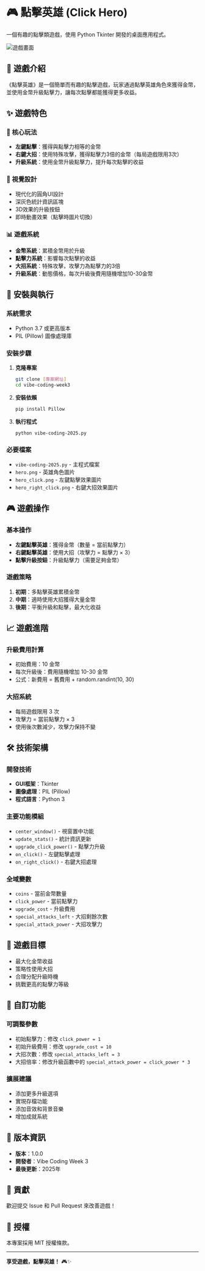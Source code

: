 # 🎮 點擊英雄 (Click Hero)

一個有趣的點擊類遊戲，使用 Python Tkinter 開發的桌面應用程式。

![遊戲畫面](遊戲畫面_1.png)

## 📖 遊戲介紹

《點擊英雄》是一個簡單而有趣的點擊遊戲，玩家通過點擊英雄角色來獲得金幣，並使用金幣升級點擊力，讓每次點擊都能獲得更多收益。

## ✨ 遊戲特色

### 🎯 核心玩法
- **左鍵點擊**：獲得與點擊力相等的金幣
- **右鍵大招**：使用特殊攻擊，獲得點擊力3倍的金幣（每局遊戲限用3次）
- **升級系統**：使用金幣升級點擊力，提升每次點擊的收益

### 🎨 視覺設計
- 現代化的圓角UI設計
- 深灰色統計資訊區塊
- 3D效果的升級按鈕
- 即時動畫效果（點擊時圖片切換）

### 📊 遊戲系統
- **金幣系統**：累積金幣用於升級
- **點擊力系統**：影響每次點擊的收益
- **大招系統**：特殊攻擊，攻擊力為點擊力的3倍
- **升級系統**：動態價格，每次升級後費用隨機增加10-30金幣

## 🚀 安裝與執行

### 系統需求
- Python 3.7 或更高版本
- PIL (Pillow) 圖像處理庫

### 安裝步驟

1. **克隆專案**
   ```bash
   git clone [專案網址]
   cd vibe-coding-week3
   ```

2. **安裝依賴**
   ```bash
   pip install Pillow
   ```

3. **執行程式**
   ```bash
   python vibe-coding-2025.py
   ```

### 必要檔案
- `vibe-coding-2025.py` - 主程式檔案
- `hero.png` - 英雄角色圖片
- `hero_click.png` - 左鍵點擊效果圖片
- `hero_right_click.png` - 右鍵大招效果圖片

## 🎮 遊戲操作

### 基本操作
- **左鍵點擊英雄**：獲得金幣（數量 = 當前點擊力）
- **右鍵點擊英雄**：使用大招（攻擊力 = 點擊力 × 3）
- **點擊升級按鈕**：升級點擊力（需要足夠金幣）

### 遊戲策略
1. **初期**：多點擊英雄累積金幣
2. **中期**：適時使用大招獲得大量金幣
3. **後期**：平衡升級和點擊，最大化收益

## 📈 遊戲進階

### 升級費用計算
- 初始費用：10 金幣
- 每次升級後：費用隨機增加 10-30 金幣
- 公式：新費用 = 舊費用 + random.randint(10, 30)

### 大招系統
- 每局遊戲限用 3 次
- 攻擊力 = 當前點擊力 × 3
- 使用後次數減少，攻擊力保持不變

## 🛠️ 技術架構

### 開發技術
- **GUI框架**：Tkinter
- **圖像處理**：PIL (Pillow)
- **程式語言**：Python 3

### 主要功能模組
- `center_window()` - 視窗置中功能
- `update_stats()` - 統計資訊更新
- `upgrade_click_power()` - 點擊力升級
- `on_click()` - 左鍵點擊處理
- `on_right_click()` - 右鍵大招處理

### 全域變數
- `coins` - 當前金幣數量
- `click_power` - 當前點擊力
- `upgrade_cost` - 升級費用
- `special_attacks_left` - 大招剩餘次數
- `special_attack_power` - 大招攻擊力

## 🎯 遊戲目標

- 最大化金幣收益
- 策略性使用大招
- 合理分配升級時機
- 挑戰更高的點擊力等級

## 🔧 自訂功能

### 可調整參數
- 初始點擊力：修改 `click_power = 1`
- 初始升級費用：修改 `upgrade_cost = 10`
- 大招次數：修改 `special_attacks_left = 3`
- 大招倍率：修改升級函數中的 `special_attack_power = click_power * 3`

### 擴展建議
- 添加更多升級選項
- 實現存檔功能
- 添加音效和背景音樂
- 增加成就系統

## 📝 版本資訊

- **版本**：1.0.0
- **開發者**：Vibe Coding Week 3
- **最後更新**：2025年

## 🤝 貢獻

歡迎提交 Issue 和 Pull Request 來改善遊戲！

## 📄 授權

本專案採用 MIT 授權條款。

---

**享受遊戲，點擊英雄！** 🎮✨ 